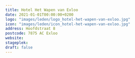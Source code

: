 ```yaml
---
title: Hotel Het Wapen van Exloo
date: 2021-01-01T00:00:00+0200
logo: "images/leden/logo_hotel-het-wapen-van-exloo.jpg"
icon: "images/leden/icon_hotel-het-wapen-van-exloo.jpg"
address: Hoofdstraat 8
postcode: 7875 AC Exloo
website: 
stageplek: 
draft: false
---
```


